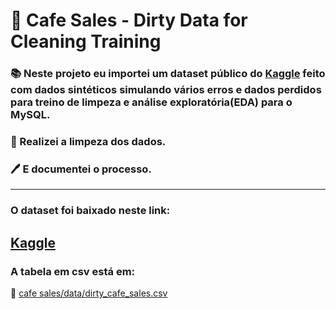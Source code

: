 # 📘 Cafe Sales - Dirty Data for Cleaning Training

### 📚 Neste projeto eu importei um dataset público do [Kaggle](https://www.kaggle.com/) feito com dados sintéticos simulando vários erros e dados perdidos para treino de limpeza e análise exploratória(EDA) para o MySQL. 
### 🧼 Realizei a limpeza dos dados.  
### 🖊️ E documentei o processo.
---  
### O dataset foi baixado neste link:  
[Kaggle](https://www.kaggle.com/datasets/ahmedmohamed2003/cafe-sales-dirty-data-for-cleaning-training/data)
---
### A tabela em csv está em:  
📁 [cafe sales/data/dirty_cafe_sales.csv](https://github.com/scarneck/Data_Analysis/tree/main/cafe%20sales/data)
